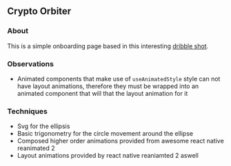 ## Crypto Orbiter

### About
This is a simple onboarding page based in this interesting [dribble shot]("").

### Observations
- Animated components that make use of `useAnimatedStyle` style can not have layout animations,
therefore they must be wrapped into an animated component that will that the layout animation for
it

### Techniques
- Svg for the ellipsis
- Basic trigonometry for the circle movement around the ellipse
- Composed higher order animations provided from awesome 
react native reanimated 2
- Layout animations provided by react native reaniamted 2 aswell